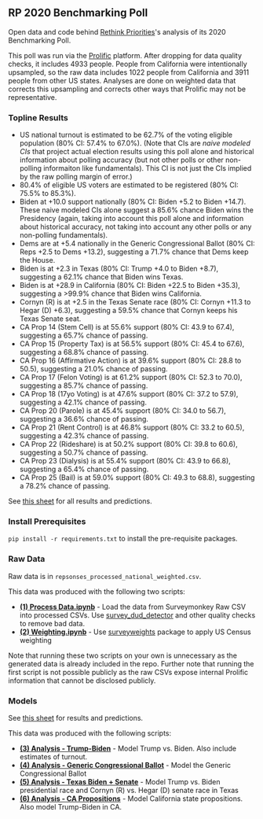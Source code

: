 ## RP 2020 Benchmarking Poll

Open data and code behind [Rethink Priorities](https://www.rethinkpriorities.org/)'s analysis of its 2020 Benchmarking Poll.

This poll was run via the [Prolific](https://www.prolific.co/) platform. After dropping for data quality checks, it includes 4933 people. People from California were intentionally upsampled, so the raw data includes 1022 people from California and 3911 people from other US states. Analyses are done on weighted data that corrects this upsampling and corrects other ways that Prolific may not be representative.


### Topline Results

* US national turnout is estimated to be 62.7% of the voting eligible population (80% CI: 57.4% to 67.0%). (Note that CIs are _naive modeled CIs_ that project actual election results using this poll alone and historical information about polling accuracy (but not other polls or other non-polling informaiton like fundamentals). This CI is not just the CIs implied by the raw polling margin of error.)
* 80.4% of eligible US voters are estimated to be registered (80% CI: 75.5% to 85.3%).
* Biden at +10.0 support nationally (80% CI: Biden +5.2 to Biden +14.7). These naive modeled CIs alone suggest a 85.6% chance Biden wins the Presidency (again, taking into account this poll alone and information about historical accuracy, not taking into account any other polls or any non-polling fundamentals).
* Dems are at +5.4 nationally in the Generic Congressional Ballot (80% CI: Reps +2.5 to Dems +13.2), suggesting a 71.7% chance that Dems keep the House.
* Biden is at +2.3 in Texas (80% CI: Trump +4.0 to Biden +8.7), suggesting a 62.1% chance that Biden wins Texas.
* Biden is at +28.9 in California (80% CI: Biden +22.5 to Biden +35.3), suggesting a >99.9% chance that Biden wins California.
* Cornyn (R) is at +2.5 in the Texas Senate race (80% CI: Cornyn +11.3 to Hegar (D) +6.3), suggesting a 59.5% chance that Cornyn keeps his Texas Senate seat.
* CA Prop 14 (Stem Cell) is at 55.6% support (80% CI: 43.9 to 67.4), suggesting a 65.7% chance of passing.
* CA Prop 15 (Property Tax) is at 56.5% support (80% CI: 45.4 to 67.6), suggesting a 68.8% chance of passing.
* CA Prop 16 (Affirmative Action) is at 39.6% support (80% CI: 28.8 to 50.5), suggesting a 21.0% chance of passing.
* CA Prop 17 (Felon Voting) is at 61.2% support (80% CI: 52.3 to 70.0), suggesting a 85.7% chance of passing.
* CA Prop 18 (17yo Voting) is at 47.6% support (80% CI: 37.2 to 57.9), suggesting a 42.1% chance of passing.
* CA Prop 20 (Parole) is at 45.4% support (80% CI: 34.0 to 56.7), suggesting a 36.6% chance of passing.
* CA Prop 21 (Rent Control) is at 46.8% support (80% CI: 33.2 to 60.5), suggesting a 42.3% chance of passing.
* CA Prop 22 (Rideshare) is at 50.2% support (80% CI: 39.8 to 60.6), suggesting a 50.7% chance of passing.
* CA Prop 23 (Dialysis) is at 55.4% support (80% CI: 43.9 to 66.8), suggesting a 65.4% chance of passing.
* CA Prop 25 (Bail) is at 59.0% support (80% CI: 49.3 to 68.8), suggesting a 78.2% chance of passing.

See [this sheet](https://docs.google.com/spreadsheets/d/1yuEruo1z4sQ9IIqVMGba1-fumtmypbjZk_2tOZgVhkk/edit#gid=0) for all results and predictions.
 
 
### Install Prerequisites

`pip install -r requirements.txt` to install the pre-requisite packages.


### Raw Data

Raw data is in `repsonses_processed_national_weighted.csv`.

This data was produced with the following two scripts:

* **[(1) Process Data.ipynb](https://github.com/rethinkpriorities/rp_2020_benchmarking_poll/blob/master/(1)%20Process%20Data.ipynb)** - Load the data from Surveymonkey Raw CSV into processed CSVs. Use [survey_dud_detector](https://github.com/rethinkpriorities/survey_dud_detector) and other quality checks to remove bad data.
* **[(2) Weighting.ipynb](https://github.com/rethinkpriorities/rp_2020_benchmarking_poll/blob/master/(2)%20Weighting.ipynb)** - Use [surveyweights](https://github.com/rethinkpriorities/surveyweights) package to apply US Census weighting

Note that running these two scripts on your own is unnecessary as the generated data is already included in the repo. Further note that running the first script is not possible publicly as the raw CSVs expose internal Prolific information that cannot be disclosed publicly.


### Models

See [this sheet](https://docs.google.com/spreadsheets/d/1yuEruo1z4sQ9IIqVMGba1-fumtmypbjZk_2tOZgVhkk/edit#gid=0) for results and predictions.

This data was produced with the following scripts:

* **[(3) Analysis - Trump-Biden](https://github.com/rethinkpriorities/rp_2020_benchmarking_poll/blob/master/(3)%20Analysis%20-%20Trump-Biden.ipynb)** - Model Trump vs. Biden. Also include estimates of turnout.
* **[(4) Analysis - Generic Congressional Ballot](https://github.com/rethinkpriorities/rp_2020_benchmarking_poll/blob/master/(4)%20Analysis%20-%20Generic%20Congressional%20Ballot.ipynb)** - Model the Generic Congressional Ballot
* **[(5) Analysis - Texas Biden + Senate](https://github.com/rethinkpriorities/rp_2020_benchmarking_poll/blob/master/(5)%20Texas%20Biden%20%2B%20Senate.ipynb)** - Model Trump vs. Biden presidential race and Cornyn (R) vs. Hegar (D) senate race in Texas
* **[(6) Analysis - CA Propositions](https://github.com/rethinkpriorities/rp_2020_benchmarking_poll/blob/master/(5)%20Analysis%20-%20CA%20Propositions.ipynb)** - Model California state propositions. Also model Trump-Biden in CA.

